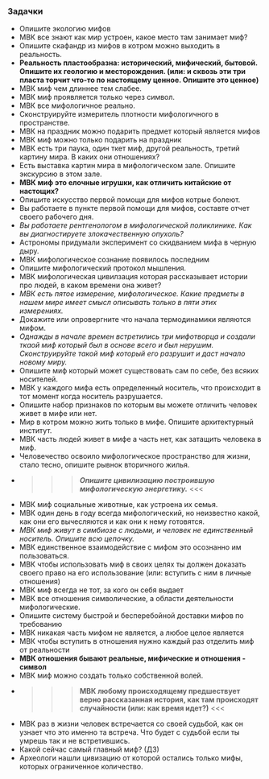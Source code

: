 ### Задачки

* Опишите экологию мифов
* МВК все знают как мир устроен, какое место там занимает миф?
* Опишите скафандр из мифов в котром можно выходить в реальность.
* **Реальность пластообразна: исторический, мифический, бытовой. Опишите их геологию и месторождения. (или: и сквозь эти три пласта торчит что-то по настоящему ценное. Опишите это ценное)**
* МВК миф чем длиннее тем слабее.
* МВК миф проявляется только через символ.
* МВК все мифологичное реально.
* Сконструируйте измеритель плотности мифологичного в пространстве.
* МВК на праздник можно подарить предмет который является мифов
* МВК миф можно только подарить на праздник
* МВК есть три паука, один ткет миф, другой реальность, третий картину мира. В каких они отношениях?
* Есть выставка картин мира в мифологическом зале. Опишите экскурсию в этом зале.
* **МВК миф это елочные игрушки, как отличить китайские от настощих?**
* Опишите искусство первой помощи для мифов котрые болеют.
* Вы работаете в пункте первой помощи для мифов, составте отчет своего рабочего дня.
* *Вы работаете рентгенологом в мифологической поликлинике. Как вы диагностируете злокачественную опухоль?*
* Астрономы придумали эксперимент со скидванием мифа в черную дыру.
* МВК мифологическое сознание появилось последним
* Опишите мифологический протокол мышления.
* МВК мифологическая цивилзация которая рассказывает истории про людей, в каком времени она живет?
* *МВК есть пятое измерение, мифологическое. Какие предметы в нашем мире имеет смысл описывать только в пяти этих измерениях.*
* Докажите или опровергните что начала термодинамики являются мифом.
* *Однажды в начале времен встретились три мифотворца и создали ткаой миф который был в основе всего и был нерушим. Сконструируйте такой миф который его разрушит и даст начало новому миру.*
* Опишите миф который может существовать сам по себе, без всяких носителей.
* МВК у каждого мифа есть определенный носитель, что происходит в тот момент когда носитель разрушается.
* Опишите набор признаков по которым вы можете отличить человек живет в мифе или нет.
* Мир в котром можно жить только в мифе. Опишите  архитектурный институт.
* МВК часть людей живет в мифе а часть нет, как затащить человека в миф.
* Человечество освоило мифологическое пространство для жизни, стало тесно, опишите рывнок вторичного жилья.
* >>> ***Опишите цивилизацию построившую мифологическую энергетику.*** <<<
* МВК миф социальные животные, как устроена их семья.
* МВК один день в году всегда мифологический, но неизвестно какой, как они его вычесляются и как они к нему готовятся.
* *МВК миф живут в симбиозе с людьми, и человек не единственный носитель. Опишите всю цепочку.*
* МВК единственное взаимодействие с мифом это осознанно им пользоваться.
* МВК чтобы использовать миф в своих целях ты должен доказать своего право на его использование (или: вступить с ним в личные отношения)
* МВК миф всегда не тот, за кого он себя выдает
* МВК все отношения символические, а области деятельности мифологические.
* Опишите систему быстрой и бесперебойной доставки мифов по требованию
* МВК никакая часть мифом не является, а любое целое является
* МВК чтобы вступить в отношения нужно каждый раз отделить миф от реальности
* **МВК отношения бывают реальные, мифические и отношения - символ**
* МВК миф можно создать только собственной волей.
* >>> **МВК любому происходящему предшествует верно рассказанная история, как там происходят случайности (или: как время идет?)** <<<
* МВК раз в жизни человек встречается со своей судьбой, как он узнает что это именно та встреча. Что будет с судьбой если ты умрешь так и не встретившись.
* Какой сейчас самый главный миф? (ДЗ)
* Археологи нашли цивизацию от которой остались только мифы, которых ограниченное количество. 


